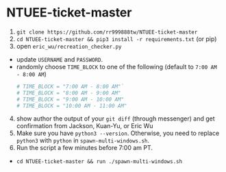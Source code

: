 # NTUEE-ticket-master

1. `git clone https://github.com/rr999888tw/NTUEE-ticket-master`
2. `cd NTUEE-ticket-master && pip3 install -r requirements.txt` (or pip)
3. open `eric_wu/recreation_checker.py`
  - update `USERNAME` and `PASSWORD`.
  - randomly choose `TIME_BLOCK` to one of the following (default to `7:00 AM - 8:00 AM`)
    ```python
    # TIME_BLOCK = "7:00 AM - 8:00 AM"`
    # TIME_BLOCK = "8:00 AM - 9:00 AM"
    # TIME_BLOCK = "9:00 AM - 10:00 AM"
    # TIME_BLOCK = "10:00 AM - 11:00 AM"
    ```
4. show author the output of your `git diff` (through messenger) and get confirmation from Jackson, Kuan-Yu, or Eric Wu
5. Make sure you have `python3 --version`. Otherwise, you need to replace `python3` with `python` in `spawn-multi-windows.sh`.
6. Run the script a few minutes before 7:00 am PT.
  - `cd NTUEE-ticket-master && run ./spawn-multi-windows.sh`